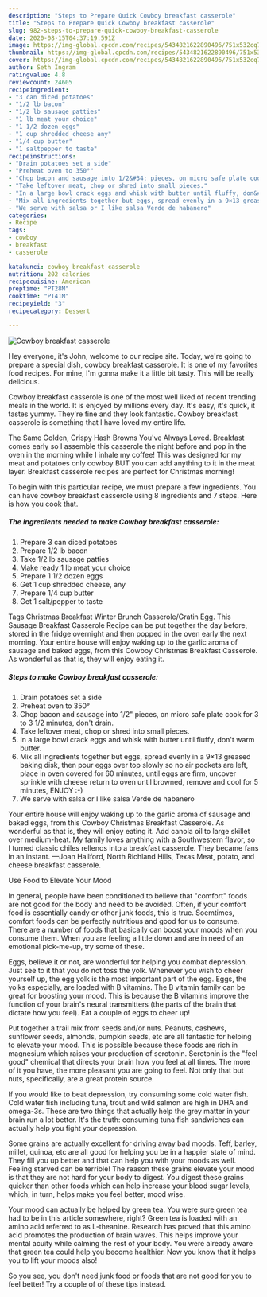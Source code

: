 ```yaml
---
description: "Steps to Prepare Quick Cowboy breakfast casserole"
title: "Steps to Prepare Quick Cowboy breakfast casserole"
slug: 982-steps-to-prepare-quick-cowboy-breakfast-casserole
date: 2020-08-15T04:37:19.591Z
image: https://img-global.cpcdn.com/recipes/5434821622890496/751x532cq70/cowboy-breakfast-casserole-recipe-main-photo.jpg
thumbnail: https://img-global.cpcdn.com/recipes/5434821622890496/751x532cq70/cowboy-breakfast-casserole-recipe-main-photo.jpg
cover: https://img-global.cpcdn.com/recipes/5434821622890496/751x532cq70/cowboy-breakfast-casserole-recipe-main-photo.jpg
author: Seth Ingram
ratingvalue: 4.8
reviewcount: 24605
recipeingredient:
- "3 can diced potatoes"
- "1/2 lb bacon"
- "1/2 lb sausage patties"
- "1 lb meat your choice"
- "1 1/2 dozen eggs"
- "1 cup shredded cheese any"
- "1/4 cup butter"
- "1 saltpepper to taste"
recipeinstructions:
- "Drain potatoes set a side"
- "Preheat oven to 350°"
- "Chop bacon and sausage into 1/2&#34; pieces, on micro safe plate cook for 3 to 3 1/2 minutes, don&#39;t drain."
- "Take leftover meat, chop or shred into small pieces."
- "In a large bowl crack eggs and whisk with butter until fluffy, don&#39;t warm butter."
- "Mix all ingredients together but eggs, spread evenly in a 9×13 greased baking disk, then pour eggs over top slowly so no air pockets are left, place in oven covered for 60 minutes, until eggs are firm, uncover sprinkle with cheese return to oven until browned, remove and cool for 5 minutes, ENJOY :-)"
- "We serve with salsa or I like salsa Verde de habanero"
categories:
- Recipe
tags:
- cowboy
- breakfast
- casserole

katakunci: cowboy breakfast casserole 
nutrition: 202 calories
recipecuisine: American
preptime: "PT28M"
cooktime: "PT41M"
recipeyield: "3"
recipecategory: Dessert

---
```



![Cowboy breakfast casserole](https://img-global.cpcdn.com/recipes/5434821622890496/751x532cq70/cowboy-breakfast-casserole-recipe-main-photo.jpg)

Hey everyone, it's John, welcome to our recipe site. Today, we're going to prepare a special dish, cowboy breakfast casserole. It is one of my favorites food recipes. For mine, I'm gonna make it a little bit tasty. This will be really delicious.

Cowboy breakfast casserole is one of the most well liked of recent trending meals in the world. It is enjoyed by millions every day. It's easy, it's quick, it tastes yummy. They're fine and they look fantastic. Cowboy breakfast casserole is something that I have loved my entire life.

The Same Golden, Crispy Hash Browns You&#39;ve Always Loved. Breakfast comes early so I assemble this casserole the night before and pop in the oven in the morning while I inhale my coffee! This was designed for my meat and potatoes only cowboy BUT you can add anything to it in the meat layer. Breakfast casserole recipes are perfect for Christmas morning!


To begin with this particular recipe, we must prepare a few ingredients. You can have cowboy breakfast casserole using 8 ingredients and 7 steps. Here is how you cook that.

<!--inarticleads1-->

##### The ingredients needed to make Cowboy breakfast casserole:

1. Prepare 3 can diced potatoes
1. Prepare 1/2 lb bacon
1. Take 1/2 lb sausage patties
1. Make ready 1 lb meat your choice
1. Prepare 1 1/2 dozen eggs
1. Get 1 cup shredded cheese, any
1. Prepare 1/4 cup butter
1. Get 1 salt/pepper to taste


Tags Christmas Breakfast Winter Brunch Casserole/Gratin Egg. This Sausage Breakfast Casserole Recipe can be put together the day before, stored in the fridge overnight and then popped in the oven early the next morning. Your entire house will enjoy waking up to the garlic aroma of sausage and baked eggs, from this Cowboy Christmas Breakfast Casserole. As wonderful as that is, they will enjoy eating it. 

<!--inarticleads2-->

##### Steps to make Cowboy breakfast casserole:

1. Drain potatoes set a side
1. Preheat oven to 350°
1. Chop bacon and sausage into 1/2&#34; pieces, on micro safe plate cook for 3 to 3 1/2 minutes, don&#39;t drain.
1. Take leftover meat, chop or shred into small pieces.
1. In a large bowl crack eggs and whisk with butter until fluffy, don&#39;t warm butter.
1. Mix all ingredients together but eggs, spread evenly in a 9×13 greased baking disk, then pour eggs over top slowly so no air pockets are left, place in oven covered for 60 minutes, until eggs are firm, uncover sprinkle with cheese return to oven until browned, remove and cool for 5 minutes, ENJOY :-)
1. We serve with salsa or I like salsa Verde de habanero


Your entire house will enjoy waking up to the garlic aroma of sausage and baked eggs, from this Cowboy Christmas Breakfast Casserole. As wonderful as that is, they will enjoy eating it. Add canola oil to large skillet over medium-heat. My family loves anything with a Southwestern flavor, so I turned classic chiles rellenos into a breakfast casserole. They became fans in an instant. —Joan Hallford, North Richland Hills, Texas Meat, potato, and cheese breakfast casserole. 

Use Food to Elevate Your Mood


In general, people have been conditioned to believe that "comfort" foods are not good for the body and need to be avoided. Often, if your comfort food is essentially candy or other junk foods, this is true. Soemtimes, comfort foods can be perfectly nutritious and good for us to consume. There are a number of foods that basically can boost your moods when you consume them. When you are feeling a little down and are in need of an emotional pick-me-up, try some of these.

Eggs, believe it or not, are wonderful for helping you combat depression. Just see to it that you do not toss the yolk. Whenever you wish to cheer yourself up, the egg yolk is the most important part of the egg. Eggs, the yolks especially, are loaded with B vitamins. The B vitamin family can be great for boosting your mood. This is because the B vitamins improve the function of your brain's neural transmitters (the parts of the brain that dictate how you feel). Eat a couple of eggs to cheer up!

Put together a trail mix from seeds and/or nuts. Peanuts, cashews, sunflower seeds, almonds, pumpkin seeds, etc are all fantastic for helping to elevate your mood. This is possible because these foods are rich in magnesium which raises your production of serotonin. Serotonin is the "feel good" chemical that directs your brain how you feel at all times. The more of it you have, the more pleasant you are going to feel. Not only that but nuts, specifically, are a great protein source.

If you would like to beat depression, try consuming some cold water fish. Cold water fish including tuna, trout and wild salmon are high in DHA and omega-3s. These are two things that actually help the grey matter in your brain run a lot better. It's the truth: consuming tuna fish sandwiches can actually help you fight your depression. 

Some grains are actually excellent for driving away bad moods. Teff, barley, millet, quinoa, etc are all good for helping you be in a happier state of mind. They fill you up better and that can help you with your moods as well. Feeling starved can be terrible! The reason these grains elevate your mood is that they are not hard for your body to digest. You digest these grains quicker than other foods which can help increase your blood sugar levels, which, in turn, helps make you feel better, mood wise.

Your mood can actually be helped by green tea. You were sure green tea had to be in this article somewhere, right? Green tea is loaded with an amino acid referred to as L-theanine. Research has proved that this amino acid promotes the production of brain waves. This helps improve your mental acuity while calming the rest of your body. You were already aware that green tea could help you become healthier. Now you know that it helps you to lift your moods also!

So you see, you don't need junk food or foods that are not good for you to feel better! Try  a  couple of  of  these  tips  instead.

